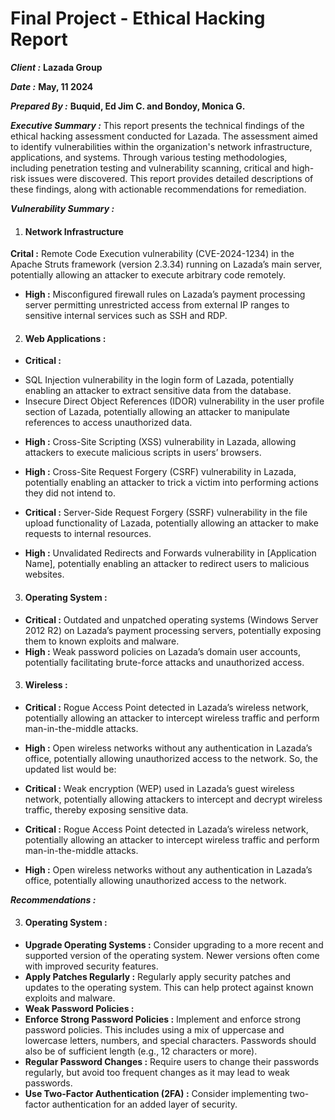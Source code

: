# Final Project - Ethical Hacking Report
_**Client :**_ **Lazada Group**

_**Date :**_ **May, 11 2024**

_**Prepared By :**_ **Buquid, Ed Jim C. and Bondoy, Monica G.**

_**Executive Summary :**_ This report presents the technical findings of the ethical hacking assessment
conducted for Lazada. The assessment aimed to identify vulnerabilities within the
organization's network infrastructure, applications, and systems. Through various testing methodologies,
including penetration testing and vulnerability scanning, critical and high-risk issues were discovered.
This report provides detailed descriptions of these findings, along with actionable recommendations for
remediation.

_**Vulnerability Summary :**_
1.  #### Network Infrastructure ####

 **Crital :** Remote Code Execution vulnerability (CVE-2024-1234) in the Apache Struts framework (version 2.3.34) running on Lazada’s main server, potentially allowing an attacker to execute arbitrary code remotely.
* **High :**  Misconfigured firewall rules on Lazada’s payment processing server permitting unrestricted access from external IP ranges to sensitive internal services such as SSH and RDP.

2.  #### Web Applications : ####
* **Critical :**
 - SQL Injection vulnerability in the login form of Lazada, potentially enabling an attacker to extract sensitive data from the database.
 - Insecure Direct Object References (IDOR) vulnerability in the user profile section of Lazada, potentially allowing an attacker to manipulate references to access unauthorized data.
  
* **High :** Cross-Site Scripting (XSS) vulnerability in Lazada, allowing attackers to execute malicious scripts in users’ browsers.
* **High :** Cross-Site Request Forgery (CSRF) vulnerability in Lazada, potentially enabling an attacker to trick a victim into performing actions they did not intend to.

* **Critical :**   Server-Side Request Forgery (SSRF) vulnerability in the file upload functionality of Lazada, potentially allowing an attacker to make requests to internal resources.
* **High :** Unvalidated Redirects and Forwards vulnerability in [Application Name], potentially enabling an attacker to redirect users to malicious websites.


3.  #### Operating System : ####

* **Critical :**  Outdated and unpatched operating systems (Windows Server 2012 R2) on Lazada’s payment processing servers, potentially exposing them to known exploits and malware.
* **High :** Weak password policies on Lazada’s domain user accounts, potentially facilitating brute-force attacks and unauthorized access.


3.  #### Wireless : ####

 * **Critical :**  Rogue Access Point detected in Lazada’s wireless network, potentially allowing an attacker to intercept wireless traffic and perform man-in-the-middle attacks.
* **High :** Open wireless networks without any authentication in Lazada’s office, potentially allowing unauthorized access to the network.
So, the updated list would be:

* **Critical :**  Weak encryption (WEP) used in Lazada’s guest wireless network, potentially allowing attackers to intercept and decrypt wireless traffic, thereby exposing sensitive data.
* **Critical :** Rogue Access Point detected in Lazada’s wireless network, potentially allowing an attacker to intercept wireless traffic and perform man-in-the-middle attacks.
* **High :** Open wireless networks without any authentication in Lazada’s office, potentially allowing unauthorized access to the network.


_**Recommendations :**_

3.  #### Operating System : ####
* **Upgrade Operating Systems :** Consider upgrading to a more recent and supported version of the operating system. Newer versions often come with improved security features.
*  **Apply Patches Regularly :** Regularly apply security patches and updates to the operating system. This can help protect against known exploits and malware.
* **Weak Password Policies :**
* **Enforce Strong Password Policies :** Implement and enforce strong password policies. This includes using a mix of uppercase and lowercase letters, numbers, and special characters. Passwords should also be of sufficient length (e.g., 12 characters or more).
* **Regular Password Changes :** Require users to change their passwords regularly, but avoid too frequent changes as it may lead to weak passwords.
* **Use Two-Factor Authentication (2FA) :** Consider implementing two-factor authentication for an added layer of security.
